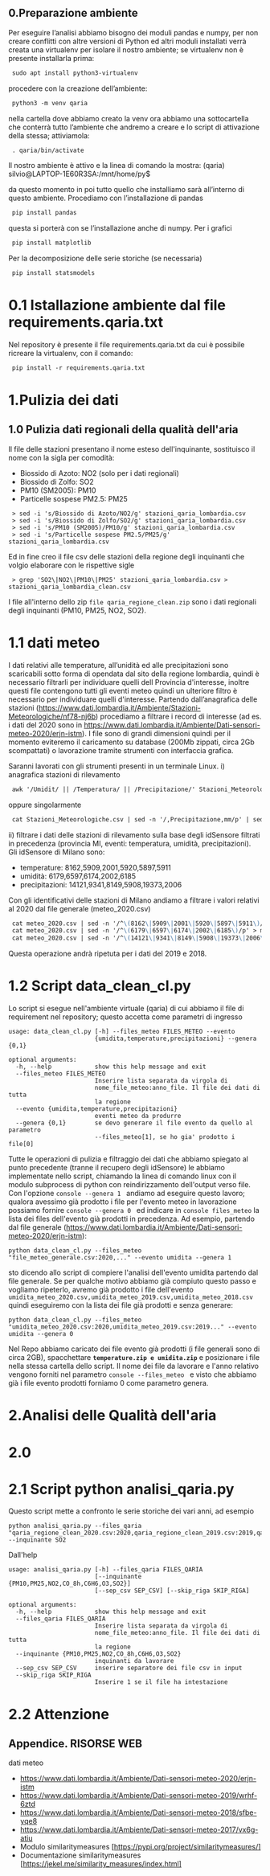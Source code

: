 ## 0.Preparazione ambiente

Per eseguire l’analisi abbiamo bisogno dei moduli pandas e numpy, per non creare conflitti con altre versioni di Python ed altri moduli installati verrà creata 
una virtualenv per isolare il nostro ambiente; se virtualenv non è presente installarla prima:
``` markdown
 sudo apt install python3-virtualenv
```
procedere con la creazione dell’ambiente:
``` markdown
 python3 -m venv qaria
```
nella cartella dove abbiamo creato la venv ora abbiamo una sottocartella che conterrà tutto l’ambiente che andremo a creare e lo script di attivazione della stessa; 
attiviamola:
``` markdown
 . qaria/bin/activate
 ```
Il nostro ambiente è attivo e la linea di comando la mostra:
(qaria) silvio@LAPTOP-1E60R3SA:/mnt/home/py$

da questo momento in poi tutto quello che installiamo sarà all’interno di questo ambiente.
Procediamo con l’installazione di pandas
``` markdown
 pip install pandas
```
questa si porterà con se l’installazione anche di numpy.
Per i grafici
``` markdown
 pip install matplotlib
 ```
Per la decomposizione delle serie storiche (se necessaria)
``` markdown
 pip install statsmodels
```

# 0.1 Istallazione ambiente dal file requirements.qaria.txt
Nel repository è presente il file requirements.qaria.txt da cui è possibile ricreare la virtualenv, con il comando:
``` markdown
 pip install -r requirements.qaria.txt
```

# 1.Pulizia dei dati

## 1.0 Pulizia dati regionali della qualità dell'aria
Il file delle stazioni presentano il nome esteso dell'inquinante, sostituisco il nome con la sigla per comodità:
- Biossido di Azoto: NO2 (solo per i dati regionali)
- Biossido di Zolfo: SO2
- PM10 (SM2005): PM10
- Particelle sospese PM2.5: PM25
``` console
 > sed -i 's/Biossido di Azoto/NO2/g' stazioni_qaria_lombardia.csv
 > sed -i 's/Biossido di Zolfo/SO2/g' stazioni_qaria_lombardia.csv
 > sed -i 's/PM10 (SM2005)/PM10/g' stazioni_qaria_lombardia.csv
 > sed -i 's/Particelle sospese PM2.5/PM25/g' stazioni_qaria_lombardia.csv
```
Ed in fine creo il file csv delle stazioni della regione degli inquinanti che volgio elaborare con le rispettive sigle
```console
 > grep 'SO2\|NO2\|PM10\|PM25' stazioni_qaria_lombardia.csv > stazioni_qaria_lombardia_clean.csv
```
I file all'interno dello zip ```file qaria_regione_clean.zip``` sono i dati regionali degli inquinanti (PM10, PM25, NO2, SO2).

# 1.1 dati meteo
I dati relativi alle temperature, all’unidità ed alle precipitazioni sono scaricabili sotto forma di opendata  dal sito della regione lombardia, 
quindi è necessario filtrarli per individuare quelli dell Provincia d'interesse, inoltre questi file contengono tutti gli eventi meteo quindi un ulteriore filtro è necessario per individuare quelli d'interesse.
Partendo dall’anagrafica delle stazioni (https://www.dati.lombardia.it/Ambiente/Stazioni-Meteorologiche/nf78-nj6b) procediamo a filtrare i record di interesse (ad es. i dati del 2020 sono in https://www.dati.lombardia.it/Ambiente/Dati-sensori-meteo-2020/erjn-istm). 
I file sono di grandi dimensioni quindi per il momento eviteremo il caricamento su database (200Mb zippati, circa 2Gb scompattati) o lavorazione tramite strumenti con interfaccia grafica. 

Saranni lavorati con gli strumenti presenti in un terminale Linux.
i) anagrafica stazioni di rilevamento
``` markdown
 awk '/Umidit/ || /Temperatura/ || /Precipitazione/' Stazioni_Meteorologiche.csv | awk '/,Milano/' > stazioni_meteo_MI_2020.csv
```
oppure singolarmente
``` markdown
 cat Stazioni_Meteorologiche.csv | sed -n '/,Precipitazione,mm/p' | sed -n '/,Milano/p' > stazioni_precipitazioni_MI.csv
 ```
 
ii) filtrare i dati delle stazioni di rilevamento sulla base degli idSensore filtrati in precedenza (provincia MI, eventi: temperatura, umidità, precipitazioni).
Gli idSensore di Milano sono:
* temperature: 8162,5909,2001,5920,5897,5911
* umidità: 6179,6597,6174,2002,6185
* precipitazioni: 	14121,9341,8149,5908,19373,2006
	
Con gli identificativi delle stazioni di Milano andiamo a filtrare i valori relativi al 2020 dal file generale (meteo_2020.csv)
``` markdown
 cat meteo_2020.csv | sed -n '/^\(8162\|5909\|2001\|5920\|5897\|5911\)/p' > meteo/2020/temperature_2020_mi.csv
 cat meteo_2020.csv | sed -n '/^\(6179\|6597\|6174\|2002\|6185\)/p' > meteo/2020/umidita_2020_mi.csv
 cat meteo_2020.csv | sed -n '/^\(14121\|9341\|8149\|5908\|19373\|2006\)/p' > meteo/2020/precipitazioni_2020_mi.csv
 ```
Questa operazione andrà ripetuta per i dati del 2019 e 2018.


# 1.2 Script data_clean_cl.py
Lo script si esegue nell'ambiente virtuale (qaria) di cui abbiamo il file di requirement nel repository; questo accetta come parametri di ingresso
``` console
usage: data_clean_cl.py [-h] --files_meteo FILES_METEO --evento
                        {umidita,temperature,precipitazioni} --genera {0,1}

optional arguments:
  -h, --help            show this help message and exit
  --files_meteo FILES_METEO
                        Inserire lista separata da virgola di
                        nome_file_meteo:anno_file. Il file dei dati di tutta
                        la regione
  --evento {umidita,temperature,precipitazioni}
                        eventi meteo da produrre
  --genera {0,1}        se devo generare il file evento da quello al parametro
                        --files_meteo[1], se ho gia' prodotto i file[0]
```
Tutte le operazioni di pulizia e filtraggio dei dati che abbiamo spiegato al punto precedente (tranne il recupero degli idSensore) le abbiamo implementate nello script, chiamando la linea di comando linux con il modulo subprocess di python con reindirizzamento dell'output verso file. 
Con l'opzione ```console --genera 1 ``` andiamo ad eseguire questo lavoro; qualora avessimo già prodotto i file per l'evento meteo in lavorazione possiamo fornire ```console --genera 0 ``` ed indicare in ```console files_meteo``` la lista dei files dell'evento già prodotti in precedenza. 
Ad esempio, partendo dal file generale (https://www.dati.lombardia.it/Ambiente/Dati-sensori-meteo-2020/erjn-istm):
```console
python data_clean_cl.py --files_meteo "file_meteo_generale.csv:2020,..." --evento umidita --genera 1
```
sto dicendo allo script di compiere l'analisi dell'evento umidita partendo dal file generale.
Se per qualche motivo abbiamo già compiuto questo passo e vogliamo ripeterlo, avremo già prodotto i file dell'evento 
`umidita_meteo_2020.csv,umidita_meteo_2019.csv,umidita_meteo_2018.csv` quindi eseguiremo con la lista dei file già prodotti e senza generare:

```console
python data_clean_cl.py --files_meteo "umidita_meteo_2020.csv:2020,umidita_meteo_2019.csv:2019..." --evento umidita --genera 0
```

Nel Repo abbiamo caricato dei file evento già prodotti (i file generali sono di circa 2GB), spacchettare **`temperature.zip e umidita.zip`** e posizionare i file nella stessa cartella dello script.
Il nome dei file da lavorare e l'anno relativo vengono forniti nel parametro ```console --files_meteo ``` e visto che abbiamo già i file evento prodotti forniamo 0 come parametro genera.

# 2.Analisi delle Qualità dell'aria
# 2.0  
# 2.1 Script python analisi_qaria.py
Questo script mette a confronto le serie storiche dei vari anni, ad esempio

```console
python analisi_qaria.py --files_qaria "qaria_regione_clean_2020.csv:2020,qaria_regione_clean_2019.csv:2019,qaria_regione_clean_2018.csv:2018" --inquinante SO2
```
Dall'help
```console
usage: analisi_qaria.py [-h] --files_qaria FILES_QARIA
                        [--inquinante {PM10,PM25,NO2,CO_8h,C6H6,O3,SO2}]
                        [--sep_csv SEP_CSV] [--skip_riga SKIP_RIGA]

optional arguments:
  -h, --help            show this help message and exit
  --files_qaria FILES_QARIA
                        Inserire lista separata da virgola di
                        nome_file_meteo:anno_file. Il file dei dati di tutta
                        la regione
  --inquinante {PM10,PM25,NO2,CO_8h,C6H6,O3,SO2}
                        inquinanti da lavorare
  --sep_csv SEP_CSV     inserire separatore dei file csv in input
  --skip_riga SKIP_RIGA
                        Inserire 1 se il file ha intestazione
```
# 2.2 Attenzione
## Appendice. RISORSE WEB
dati meteo
- https://www.dati.lombardia.it/Ambiente/Dati-sensori-meteo-2020/erjn-istm
- https://www.dati.lombardia.it/Ambiente/Dati-sensori-meteo-2019/wrhf-6ztd
- https://www.dati.lombardia.it/Ambiente/Dati-sensori-meteo-2018/sfbe-yqe8
- https://www.dati.lombardia.it/Ambiente/Dati-sensori-meteo-2017/vx6g-atiu
- Modulo similaritymeasures [https://pypi.org/project/similaritymeasures/]
- Documentazione similaritymeasures [https://jekel.me/similarity_measures/index.html]
